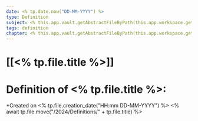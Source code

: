```yaml
---
date: <% tp.date.now("DD-MM-YYYY") %>
type: Definition
subject: <% this.app.vault.getAbstractFileByPath(this.app.workspace.getLastOpenFiles()[0]).parent.name %>
tags: definition
chapter: <% this.app.vault.getAbstractFileByPath(this.app.workspace.getLastOpenFiles()[0]).parent.name %>
---
```

# [[<% tp.file.title %>]]

# Definition of <% tp.file.title %>:
*Created on <% tp.file.creation_date("HH:mm DD-MM-YYYY") %>
<% await tp.file.move("/2024/Definitions/" + tp.file.title) %>

